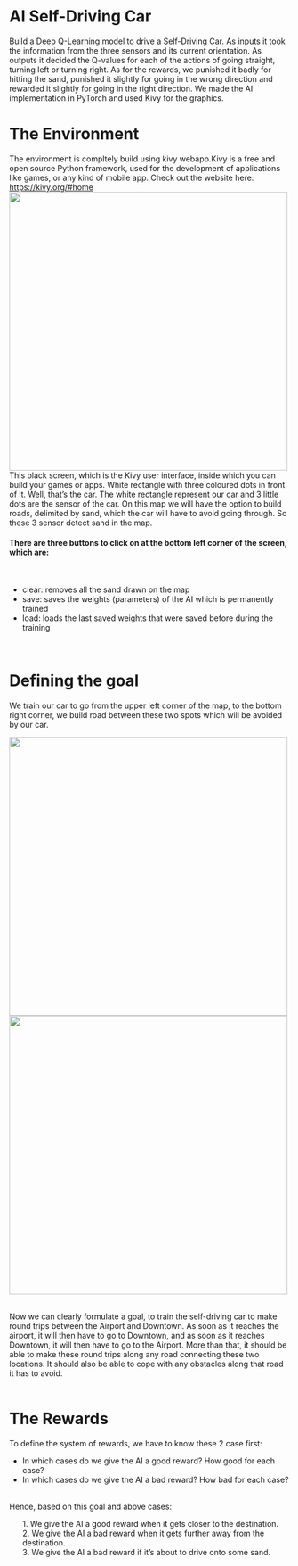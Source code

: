 # AI Self-Driving Car
Build a Deep Q-Learning model to drive a Self-Driving Car. As inputs it took the information from the three sensors and its current orientation. As outputs it decided the Q-values for each of the actions of going straight, turning left or turning right. As for the rewards, we punished it badly for hitting the sand, punished it slightly for going in the wrong direction and rewarded it slightly for going in the right direction. We made the AI implementation in PyTorch and used Kivy for the graphics.
# The Environment
The environment is compltely build using kivy webapp.Kivy is a free and open source Python framework, used for the development of applications like games, or any kind of mobile app. Check out the website here: https://kivy.org/#home 
<br>
<img src="https://user-images.githubusercontent.com/56478257/99615963-64115e00-2a42-11eb-861c-7fff5b743392.jpg" width="500" height="500" />
<br>
This black screen, which is the Kivy user interface, inside which you can build your games or apps.
White rectangle with three coloured dots in front of it. Well, that’s the car. The white rectangle represent our car and 3 little dots are the sensor of the car. On this map we will have the option to build roads, delimited by sand, which the car will have to avoid going through. So these 3 sensor detect sand in the map.
<br>
#### There are three buttons to click on at the bottom left corner of the screen, which are:
<br>
<ul>
<li>clear: removes all the sand drawn on the map</li>
<li>save: saves the weights (parameters) of the AI which is permanently trained</li>
<li>load: loads the last saved weights that were saved before during the training</li>
</ul>
<br>

# Defining the goal

We train our car to go from the upper left corner of the map, to the bottom right corner, we build road between these two spots which will be avoided by our car.
<br>
<p float="left">
<img src="https://user-images.githubusercontent.com/56478257/99616996-56f56e80-2a44-11eb-9f7e-5f7e86ef9075.jpg" width="500" height="500" />
<img src="https://user-images.githubusercontent.com/56478257/99617196-cec39900-2a44-11eb-8d1a-8dfa1351f919.jpg" width="500" height="500" />
</p>
<br>
Now we can clearly formulate a goal, to train the self-driving car to make round trips between the Airport and Downtown. As soon as it reaches the airport, it will then have to go to Downtown, and as soon as it reaches Downtown, it will then have to go to the Airport. More than that, it should be able to make these round trips along any road connecting these two locations. It should also be able to cope with any obstacles along that road it has to avoid.
<br>
<br>

# The Rewards
To define the system of rewards, we have to know these 2 case first:
<br>
<ul>
<li>In which cases do we give the AI a good reward? How good for each case?</li>
<li>In which cases do we give the AI a bad reward? How bad for each case?</li>
</ul>
<br>
Hence, based on this goal and above cases:
<br>
<ul>
1.	We give the AI a good reward when it gets closer to the destination.<br>
2.	We give the AI a bad reward when it gets further away from the destination.<br>
3.	We give the AI a bad reward if it’s about to drive onto some sand.<br>
</ul>






